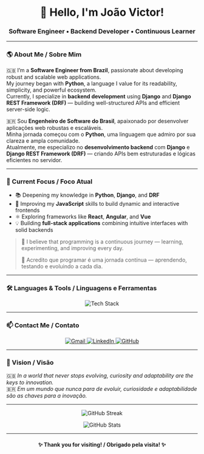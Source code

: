 <!-- Title -->
<h1 align="center">👋 Hello, I'm João Victor!</h1>
<h3 align="center">Software Engineer • Backend Developer • Continuous Learner</h3>

---

### 🌎 About Me / Sobre Mim  

🇬🇧 I’m a **Software Engineer from Brazil**, passionate about developing robust and scalable web applications.  
My journey began with **Python**, a language I value for its readability, simplicity, and powerful ecosystem.  
Currently, I specialize in **backend development** using **Django** and **Django REST Framework (DRF)** — building well-structured APIs and efficient server-side logic.  

🇧🇷 Sou **Engenheiro de Software do Brasil**, apaixonado por desenvolver aplicações web robustas e escaláveis.  
Minha jornada começou com o **Python**, uma linguagem que admiro por sua clareza e ampla comunidade.  
Atualmente, me especializo no **desenvolvimento backend** com **Django** e **Django REST Framework (DRF)** — criando APIs bem estruturadas e lógicas eficientes no servidor.

---

### 🚀 Current Focus / Foco Atual

- 📚 Deepening my knowledge in **Python**, **Django**, and **DRF**  
- 🌱 Improving my **JavaScript** skills to build dynamic and interactive frontends  
- ⚛️ Exploring frameworks like **React**, **Angular**, and **Vue**  
- 💡 Building **full-stack applications** combining intuitive interfaces with solid backends  

> 💬 I believe that programming is a continuous journey — learning, experimenting, and improving every day.  
>  
> 💬 Acredito que programar é uma jornada contínua — aprendendo, testando e evoluindo a cada dia.

---

### 🛠️ Languages & Tools / Linguagens e Ferramentas  

<p align="center">
  <img src="https://skillicons.dev/icons?i=python,django,fastapi,js,html,css,java,php,mysql,postgresql,git,github,aws,ubuntu,windows&theme=light" alt="Tech Stack" />
</p>

---

### 📫 Contact Me / Contato  

<p align="center">
  <a href="mailto:joaovictor.petinelli@gmail.com" target="_blank">
    <img src="https://img.shields.io/badge/Gmail-D14836?style=for-the-badge&logo=gmail&logoColor=white" alt="Gmail"/>
  </a>
  <a href="https://www.linkedin.com/in/joaopetinell/" target="_blank">
    <img src="https://img.shields.io/badge/LinkedIn-0077B5?style=for-the-badge&logo=linkedin&logoColor=white" alt="LinkedIn"/>
  </a>
  <a href="https://github.com/joaopetinell" target="_blank">
    <img src="https://img.shields.io/badge/GitHub-181717?style=for-the-badge&logo=github&logoColor=white" alt="GitHub"/>
  </a>
</p>

---

### 🧭 Vision / Visão  

🇬🇧 *In a world that never stops evolving, curiosity and adaptability are the keys to innovation.*  
🇧🇷 *Em um mundo que nunca para de evoluir, curiosidade e adaptabilidade são as chaves para a inovação.*

---

<p align="center">
  <img src="https://github-readme-streak-stats.herokuapp.com?user=joaosantosg&theme=transparent&hide_border=true" alt="GitHub Streak" />
</p>

<p align="center">
  <img src="https://github-readme-stats.vercel.app/api?username=joaosantosgp&show_icons=true&theme=transparent&hide_border=true" alt="GitHub Stats" />
</p>

---

<h4 align="center">✨ Thank you for visiting! / Obrigado pela visita! ✨</h4>

